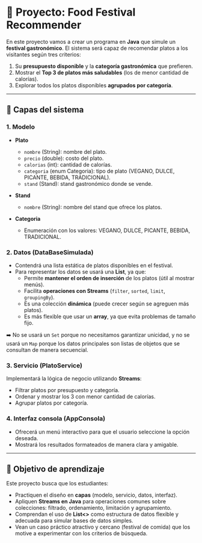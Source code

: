 # 🍔 Proyecto: Food Festival Recommender

En este proyecto vamos a crear un programa en **Java** que simule un **festival gastronómico**. 
El sistema será capaz de recomendar platos a los visitantes según tres criterios:

1. Su **presupuesto disponible** y la **categoría gastronómica** que prefieren.  
2. Mostrar el **Top 3 de platos más saludables** (los de menor cantidad de calorías).  
3. Explorar todos los platos disponibles **agrupados por categoría**.  

---

## 🔹 Capas del sistema

### 1. Modelo  
- **Plato**  
  - `nombre` (String): nombre del plato.  
  - `precio` (double): costo del plato.  
  - `calorias` (int): cantidad de calorías.  
  - `categoria` (enum Categoria): tipo de plato (VEGANO, DULCE, PICANTE, BEBIDA, TRADICIONAL).  
  - `stand` (Stand): stand gastronómico donde se vende.  

- **Stand**  
  - `nombre` (String): nombre del stand que ofrece los platos.  

- **Categoria**  
  - Enumeración con los valores: VEGANO, DULCE, PICANTE, BEBIDA, TRADICIONAL.  

### 2. Datos (DataBaseSimulada)  
- Contendrá una lista estática de platos disponibles en el festival.  
- Para representar los datos se usará una **List<Plato>**, ya que:  
  - Permite **mantener el orden de inserción** de los platos (útil al mostrar menús).  
  - Facilita **operaciones con Streams** (`filter`, `sorted`, `limit`, `groupingBy`).  
  - Es una colección **dinámica** (puede crecer según se agreguen más platos).  
  - Es más flexible que usar un **array**, ya que evita problemas de tamaño fijo.  

➡️ No se usará un `Set` porque no necesitamos garantizar unicidad, y no se usará un `Map` porque los datos principales son listas de objetos que se consultan de manera secuencial.  

### 3. Servicio (PlatoService)  
Implementará la lógica de negocio utilizando **Streams**:  
- Filtrar platos por presupuesto y categoría.  
- Ordenar y mostrar los 3 con menor cantidad de calorías.  
- Agrupar platos por categoría.  

### 4. Interfaz consola (AppConsola)  
- Ofrecerá un menú interactivo para que el usuario seleccione la opción deseada.  
- Mostrará los resultados formateados de manera clara y amigable.  

---

## 🎯 Objetivo de aprendizaje  
Este proyecto busca que los estudiantes:  
- Practiquen el diseño en **capas** (modelo, servicio, datos, interfaz).  
- Apliquen **Streams en Java** para operaciones comunes sobre colecciones: filtrado, ordenamiento, limitación y agrupamiento.  
- Comprendan el uso de **List<>** como estructura de datos flexible y adecuada para simular bases de datos simples.  
- Vean un caso práctico atractivo y cercano (festival de comida) que los motive a experimentar con los criterios de búsqueda.  
